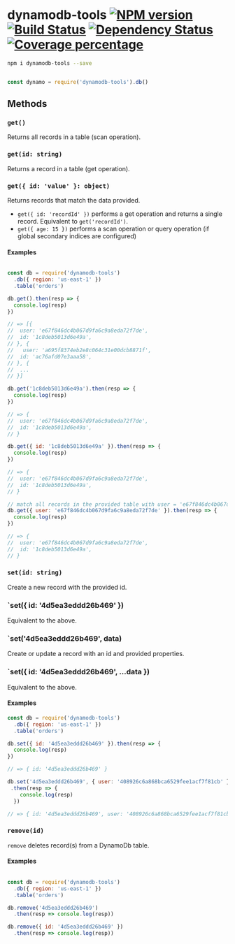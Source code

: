 # dynamodb-tools [![NPM version][npm-image]][npm-url] [![Build Status][travis-image]][travis-url] [![Dependency Status][daviddm-image]][daviddm-url] [![Coverage percentage][coveralls-image]][coveralls-url]

```bash
npm i dynamodb-tools --save
```

```js

const dynamo = require('dynamodb-tools').db()

```

## Methods

### `get()`

Returns all records in a table (scan operation).

### `get(id: string)`

Returns a record in a table (get operation).

### `get({ id: 'value' }: object)`

Returns records that match the data provided.
 - `get({ id: 'recordId' })` performs a get operation and returns a single record. Equivalent to `get('recordId')`.
 - `get({ age: 15 })` performs a scan operation or query operation (if global secondary indices are configured)

#### Examples

```js

const db = require('dynamodb-tools')
  .db({ region: 'us-east-1' })
  .table('orders')

db.get().then(resp => {
  console.log(resp)
})

// => [{
//  user: 'e67f846dc4b067d9fa6c9a8eda72f7de',
//  id: '1c8deb5013d6e49a',
// }, {
//   user: 'a695f8374eb2e8c064c31e00dcb8871f',
//  id: 'ac76afd07e3aaa58',
// }, {
//  ...
// }]

db.get('1c8deb5013d6e49a').then(resp => {
  console.log(resp)
})

// => {
//  user: 'e67f846dc4b067d9fa6c9a8eda72f7de',
//  id: '1c8deb5013d6e49a',
// }

db.get({ id: '1c8deb5013d6e49a' }).then(resp => {
  console.log(resp)
})

// => {
//  user: 'e67f846dc4b067d9fa6c9a8eda72f7de',
//  id: '1c8deb5013d6e49a',
// }

// match all records in the provided table with user = 'e67f846dc4b067d9fa6c9a8eda72f7de'
db.get({ user: 'e67f846dc4b067d9fa6c9a8eda72f7de' }).then(resp => {
  console.log(resp)
})

// => {
//  user: 'e67f846dc4b067d9fa6c9a8eda72f7de',
//  id: '1c8deb5013d6e49a',
// }

```

### `set(id: string)`

Create a new record with the provided id.

### `set({ id: '4d5ea3eddd26b469' })

Equivalent to the above.

### `set('4d5ea3eddd26b469', data)

Create or update a record with an id and provided properties.

### `set({ id: '4d5ea3eddd26b469', ...data })

Equivalent to the above.

#### Examples

```js
const db = require('dynamodb-tools')
  .db({ region: 'us-east-1' })
  .table('orders')

db.set({ id: '4d5ea3eddd26b469' }).then(resp => {
  console.log(resp)
})

// => { id: '4d5ea3eddd26b469' }

db.set('4d5ea3eddd26b469', { user: '408926c6a868bca6529fee1acf7f81cb' }) 
 .then(resp => {
    console.log(resp)
  })

// => { id: '4d5ea3eddd26b469', user: '408926c6a868bca6529fee1acf7f81cb' }
```

### `remove(id)`

`remove` deletes record(s) from a DynamoDb table.

#### Examples

```js

const db = require('dynamodb-tools')
  .db({ region: 'us-east-1' })
  .table('orders')

db.remove('4d5ea3eddd26b469')
  .then(resp => console.log(resp))

db.remove({ id: '4d5ea3eddd26b469' })
  .then(resp => console.log(resp))

```


[npm-image]: https://badge.fury.io/js/dynamodb-tools.svg
[npm-url]: https://npmjs.org/package/dynamodb-tools
[travis-image]: https://travis-ci.org/unshift/dynamodb-tools.svg?branch=master
[travis-url]: https://travis-ci.org/unshift/dynamodb-tools
[daviddm-image]: https://david-dm.org/unshift/dynamodb-tools.svg?theme=shields.io
[daviddm-url]: https://david-dm.org/unshift/dynamodb-tools
[coveralls-image]: https://coveralls.io/repos/unshift/dynamodb-tools/badge.svg
[coveralls-url]: https://coveralls.io/r/unshift/dynamodb-tools